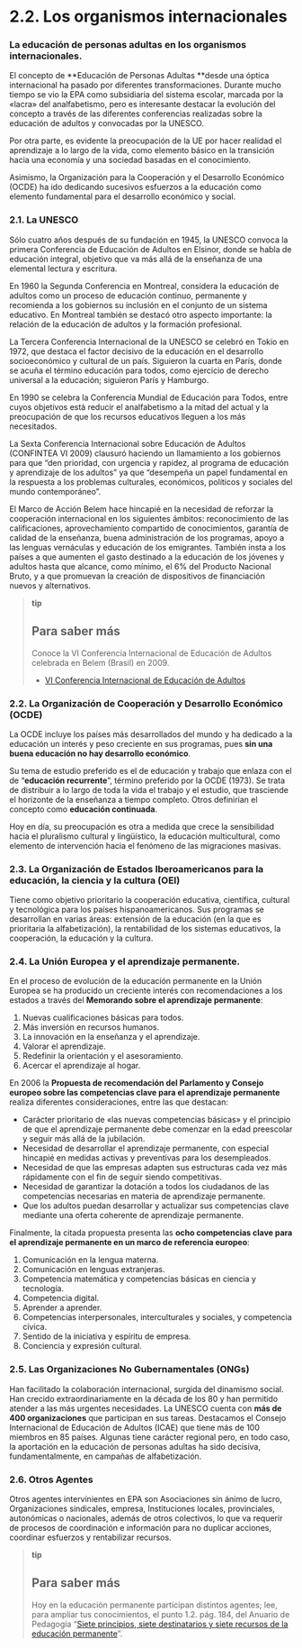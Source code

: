 # 2.2. Los organismos internacionales

### La educación de personas adultas en los organismos internacionales.

El concepto de **Educación de Personas Adultas **desde una óptica internacional ha pasado por diferentes transformaciones. Durante mucho tiempo se vio la EPA como subsidiaria del sistema escolar, marcada por la «lacra» del analfabetismo, pero es interesante destacar la evolución del concepto a través de las diferentes conferencias realizadas sobre la educación de adultos y convocadas por la UNESCO.

Por otra parte, es evidente la preocupación de la UE por hacer realidad el aprendizaje a lo largo de la vida, como elemento básico en la transición hacia una economía y una sociedad basadas en el conocimiento.

Asimismo, la Organización para la Cooperación y el Desarrollo Económico \(OCDE\) ha ido dedicando sucesivos esfuerzos a la educación como elemento fundamental para el desarrollo económico y social.

### 2.1. La UNESCO

Sólo cuatro años después de su fundación en 1945, la UNESCO convoca la primera Conferencia de Educación de Adultos en Elsinor, donde se habla de educación integral, objetivo que va más allá de la enseñanza de una elemental lectura y escritura.

En 1960 la Segunda Conferencia en Montreal, considera la educación de adultos como un proceso de educación continuo, permanente y recomienda a los gobiernos su inclusión en el conjunto de un sistema educativo. En Montreal también se destacó otro aspecto importante: la relación de la educación de adultos y la formación profesional.

La Tercera Conferencia Internacional de la UNESCO se celebró en Tokio en 1972, que destaca el factor decisivo de la educación en el desarrollo socioeconómico y cultural de un país. Siguieron la cuarta en París, donde se acuña el término educación para todos, como ejercicio de derecho universal a la educación; siguieron París y Hamburgo.

En 1990 se celebra la Conferencia Mundial de Educación para Todos, entre cuyos objetivos está reducir el analfabetismo a la mitad del actual y la preocupación de que los recursos educativos lleguen a los más necesitados.

La Sexta Conferencia Internacional sobre Educación de Adultos \(CONFINTEA VI 2009\) clausuró haciendo un llamamiento a los gobiernos para que “den prioridad, con urgencia y rapidez, al programa de educación y aprendizaje de los adultos”  ya que “desempeña un papel fundamental en la respuesta a los problemas culturales, económicos, políticos y sociales del mundo contemporáneo”.

El Marco de Acción Belem hace hincapié en la necesidad de reforzar la cooperación internacional en los siguientes ámbitos: reconocimiento de las calificaciones, aprovechamiento compartido de conocimientos, garantía de calidad de la enseñanza, buena administración de los programas, apoyo a las lenguas vernáculas y educación de los emigrantes. También insta a los países a que aumenten el gasto destinado a la educación de los jóvenes y adultos hasta que alcance, como mínimo, el 6% del Producto Nacional Bruto, y a que promuevan la creación de dispositivos de financiación nuevos y alternativos.

> **tip**
>
> ## Para saber más
>
> Conoce la VI Conferencia Internacional de Educación de Adultos celebrada en Belem \(Brasil\) en 2009.
>
> * [VI Conferencia Internacional de Educación de Adultos](assets/confitea-2017-revision.pdf)

### 2.2. La Organización de Cooperación y Desarrollo Económico \(OCDE\)

La OCDE incluye los países más desarrollados del mundo y ha dedicado a la educación un interés y peso creciente en sus programas, pues **sin una buena educación no hay desarrollo económico**.

Su tema de estudio preferido es el de educación y trabajo que enlaza con el de “**educación recurrente**”, término preferido por la OCDE \(1973\). Se trata de distribuir a lo largo de toda la vida el trabajo y el estudio, que trasciende el horizonte de la enseñanza a tiempo completo. Otros definirían el concepto como **educación continuada**.

Hoy en día, su preocupación es otra a medida que crece la sensibilidad hacia el pluralismo cultural y lingüístico, la educación multicultural, como elemento de intervención hacia el fenómeno de las migraciones masivas.

### 2.3. La Organización de Estados Iberoamericanos para la educación, la ciencia y la cultura \(OEI\)

Tiene como objetivo prioritario la cooperación educativa, científica, cultural y tecnológica para los países hispanoamericanos. Sus programas se desarrollan en varias áreas: extensión de la educación \(en la que es prioritaria la alfabetización\), la rentabilidad de los sistemas educativos, la cooperación, la educación y la cultura.

### 2.4. La Unión Europea y el aprendizaje permanente.

En el proceso de evolución de la educación permanente en la Unión Europea se ha producido un creciente interés con recomendaciones a los estados a través del **Memorando sobre el aprendizaje permanente**:

1. Nuevas cualificaciones básicas para todos.
2. Más inversión en recursos humanos.
3. La innovación en la enseñanza y el aprendizaje.
4. Valorar el aprendizaje.
5. Redefinir la orientación y el asesoramiento.
6. Acercar el aprendizaje al hogar.

En 2006 la **Propuesta de recomendación del Parlamento y Consejo europeo sobre las competencias clave para el aprendizaje permanente** realiza diferentes consideraciones, entre las que destacan:

* Carácter prioritario de «las nuevas competencias básicas» y el principio de que el aprendizaje permanente debe comenzar en la edad preescolar y seguir más allá de la jubilación.
* Necesidad de desarrollar el aprendizaje permanente, con especial hincapié en medidas activas y preventivas para los desempleados.
* Necesidad de que las empresas adapten sus estructuras cada vez más rápidamente con el fin de seguir siendo competitivas.
* Necesidad de garantizar la dotación a todos los ciudadanos de las competencias necesarias en materia de aprendizaje permanente.
* Que los adultos puedan desarrollar y actualizar sus competencias clave mediante una oferta coherente de aprendizaje permanente.

Finalmente, la citada propuesta presenta las **ocho competencias clave para el aprendizaje permanente en un marco de referencia europeo**:

1. Comunicación en la lengua materna.
2. Comunicación en lenguas extranjeras.
3. Competencia matemática y competencias básicas en ciencia y tecnología.
4. Competencia digital.
5. Aprender a aprender.
6. Competencias interpersonales, interculturales y sociales, y competencia cívica.
7. Sentido de la iniciativa y espíritu de empresa.
8. Conciencia y expresión cultural.

### 2.5. Las Organizaciones No Gubernamentales \(ONGs\)

Han facilitado la colaboración internacional, surgida del dinamismo social. Han crecido extraordinariamente en la década de los 80 y han permitido atender a las más urgentes necesidades. La UNESCO cuenta con **más de 400 organizaciones** que participan en sus tareas. Destacamos el Consejo Internacional de Educación de Adultos \(ICAE\) que tiene más de 100 miembros en 85 países. Algunas tiene carácter regional pero, en todo caso, la aportación en la educación de personas adultas ha sido decisiva, fundamentalmente, en campañas de alfabetización.

### 2.6. Otros Agentes

Otros agentes intervinientes en EPA son Asociaciones sin ánimo de lucro, Organizaciones sindicales, empresa, Instituciones locales, provinciales, autonómicas o nacionales, además de otros colectivos, lo que va requerir de procesos de coordinación e información para no duplicar acciones, coordinar esfuerzos y rentabilizar recursos.

> **tip**
>
> ## Para saber más
>
> Hoy en la educación permanente participan distintos agentes; lee, para ampliar tus conocimientos, el punto 1.2. pág. 184, del Anuario de Pedagogía “[Siete principios, siete destinatarios y siete recursos de la educación permanente](assets/siete_principios.pdf)”.


